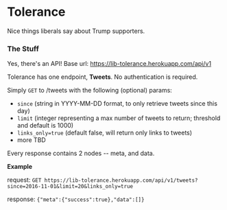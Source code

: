 # Tolerance
Nice things liberals say about Trump supporters.

### The Stuff
Yes, there's an API!
Base url: https://lib-tolerance.herokuapp.com/api/v1

Tolerance has one endpoint, **Tweets**. No authentication is required.

Simply `GET` to /tweets with the following (optional) params:

* `since` (string in YYYY-MM-DD format, to only retrieve tweets since this day)
* `limit` (integer representing a max number of tweets to return; threshold and default is 1000)
* `links_only=true` (default false, will return only links to tweets)
* more TBD

Every response contains 2 nodes -- meta, and data.

**Example**

request:
`GET https://lib-tolerance.herokuapp.com/api/v1/tweets?since=2016-11-01&limit=20&links_only=true`

response: `{"meta":{"success":true},"data":[]}`

